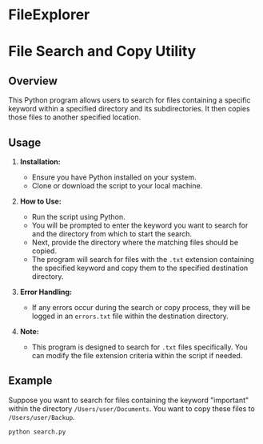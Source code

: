 # FileExplorer
# File Search and Copy Utility

## Overview

This Python program allows users to search for files containing a specific keyword within a specified directory and its subdirectories. It then copies those files to another specified location.

## Usage

1. **Installation:**
   - Ensure you have Python installed on your system.
   - Clone or download the script to your local machine.

2. **How to Use:**
   - Run the script using Python.
   - You will be prompted to enter the keyword you want to search for and the directory from which to start the search.
   - Next, provide the directory where the matching files should be copied.
   - The program will search for files with the `.txt` extension containing the specified keyword and copy them to the specified destination directory.

3. **Error Handling:**
   - If any errors occur during the search or copy process, they will be logged in an `errors.txt` file within the destination directory.

4. **Note:**
   - This program is designed to search for `.txt` files specifically. You can modify the file extension criteria within the script if needed.

## Example

Suppose you want to search for files containing the keyword "important" within the directory `/Users/user/Documents`. You want to copy these files to `/Users/user/Backup`.

```shell
python search.py
